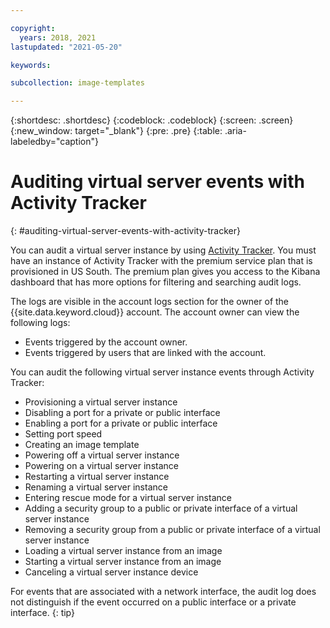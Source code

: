 ```yaml
---

copyright:
  years: 2018, 2021
lastupdated: "2021-05-20"

keywords:

subcollection: image-templates

---
```


{:shortdesc: .shortdesc}
{:codeblock: .codeblock}
{:screen: .screen}
{:new_window: target="_blank"}
{:pre: .pre}
{:table: .aria-labeledby="caption"}

# Auditing virtual server events with Activity Tracker
{: #auditing-virtual-server-events-with-activity-tracker}

You can audit a virtual server instance by using [Activity Tracker](/docs/cloud-activity-tracker?topic=cloud-activity-tracker-activity_tracker_ov). You must have an instance of Activity Tracker with the premium service plan that is provisioned in US South. The premium plan gives you access to the Kibana dashboard that has more options for filtering and searching audit logs.

The logs are visible in the account logs section for the owner of the {{site.data.keyword.cloud}} account. The account owner can view the following logs:
* Events triggered by the account owner.
* Events triggered by users that are linked with the account.

You can audit the following virtual server instance events through Activity Tracker:
* Provisioning a virtual server instance
* Disabling a port for a private or public interface
* Enabling a port for a private or public interface
* Setting port speed
* Creating an image template
* Powering off a virtual server instance
* Powering on a virtual server instance
* Restarting a virtual server instance
* Renaming a virtual server instance
* Entering rescue mode for a virtual server instance
* Adding a security group to a public or private interface of a virtual server instance
* Removing a security group from a public or private interface of a virtual server instance
* Loading a virtual server instance from an image
* Starting a virtual server instance from an image
* Canceling a virtual server instance device

For events that are associated with a network interface, the audit log does not distinguish if the event occurred on a public interface or a private interface.
{: tip}
